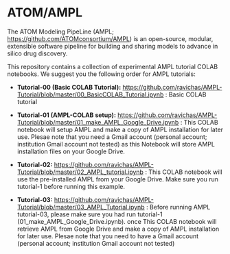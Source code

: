 # ATOM/AMPL

The ATOM Modeling PipeLine (AMPL; https://github.com/ATOMconsortium/AMPL) is an open-source, modular, extensible software pipeline for building and sharing models to advance in silico drug discovery.

This repository contains a collection of experimental AMPL tutorial COLAB notebooks. We suggest you the following order for AMPL tutorials:

* **Tutorial-00 (Basic COLAB Tutorial):** https://github.com/ravichas/AMPL-Tutorial/blob/master/00_BasicCOLAB_Tutorial.ipynb : Basic COLAB tutorial

* **Tutorial-01 (AMPL-COLAB setup):** https://github.com/ravichas/AMPL-Tutorial/blob/master/01_make_AMPL_Google_Drive.ipynb : This COLAB notebook will setup AMPL and make a copy of AMPL installation for later use. Plesae note that you need a Gmail account (personal account; institution Gmail account not tested) as this Notebook will store AMPL installation files on your Google Drive. 

* **Tutorial-02:** https://github.com/ravichas/AMPL-Tutorial/blob/master/02_AMPL_tutorial.ipynb : This COLAB notebook will use the pre-installed AMPL from your Google Drive. Make sure you run tutorial-1 before running this example. 

* **Tutorial-03:** https://github.com/ravichas/AMPL-Tutorial/blob/master/03_AMPL_Tutorial.ipynb : Before running AMPL tutorial-03, please make sure you had run tutorial-1 (01_make_AMPL_Google_Drive.ipynb).  once This COLAB notebook will retrieve AMPL from Google Drive and make a copy of AMPL installation for later use. Plesae note that you need to have a Gmail account (personal account; institution Gmail account not tested)

